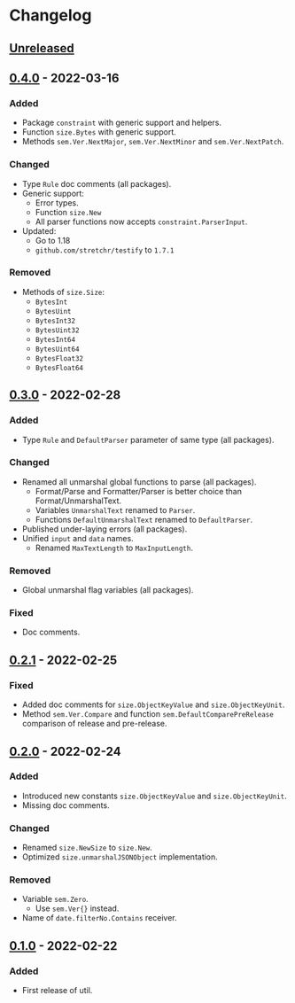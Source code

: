 # Changelog

## [Unreleased]

## [0.4.0] - 2022-03-16
### Added
- Package `constraint` with generic support and helpers.
- Function `size.Bytes` with generic support.
- Methods `sem.Ver.NextMajor`, `sem.Ver.NextMinor` and `sem.Ver.NextPatch`.

### Changed
- Type `Rule` doc comments (all packages).
- Generic support:
  - Error types.
  - Function `size.New`
  - All parser functions now accepts `constraint.ParserInput`.
- Updated:
  - Go to 1.18
  - `github.com/stretchr/testify` to `1.7.1`

### Removed
- Methods of `size.Size`:
  - `BytesInt`
  - `BytesUint`
  - `BytesInt32`
  - `BytesUint32`
  - `BytesInt64`
  - `BytesUint64`
  - `BytesFloat32`
  - `BytesFloat64`

## [0.3.0] - 2022-02-28
### Added
- Type `Rule` and `DefaultParser` parameter of same type (all packages).

### Changed
- Renamed all unmarshal global functions to parse (all packages).
  - Format/Parse and Formatter/Parser is better choice than Format/UnmarshalText.
  - Variables `UnmarshalText` renamed to `Parser`.
  - Functions `DefaultUnmarshalText` renamed to `DefaultParser`.
- Published under-laying errors (all packages).
- Unified `input` and `data` names.
  - Renamed `MaxTextLength` to `MaxInputLength`.

### Removed
- Global unmarshal flag variables (all packages).

### Fixed
- Doc comments.

## [0.2.1] - 2022-02-25
### Fixed
- Added doc comments for `size.ObjectKeyValue` and `size.ObjectKeyUnit`.
- Method `sem.Ver.Compare` and function `sem.DefaultComparePreRelease` comparison of release and pre-release.

## [0.2.0] - 2022-02-24
### Added
- Introduced new constants `size.ObjectKeyValue` and `size.ObjectKeyUnit`.
- Missing doc comments.

### Changed
- Renamed `size.NewSize` to `size.New`.
- Optimized `size.unmarshalJSONObject` implementation.

### Removed
- Variable `sem.Zero`.
  - Use `sem.Ver{}` instead.
- Name of `date.filterNo.Contains` receiver.

## [0.1.0] - 2022-02-22
### Added
- First release of util.

[Unreleased]: https://github.com/livesport-tv/util/compare/v0.4.0...master
[0.4.0]: https://github.com/livesport-tv/util/compare/v0.3.0...v0.4.0
[0.3.0]: https://github.com/livesport-tv/util/compare/v0.2.1...v0.3.0
[0.2.1]: https://github.com/livesport-tv/util/compare/v0.2.0...v0.2.1
[0.2.0]: https://github.com/livesport-tv/util/compare/v0.1.0...v0.2.0
[0.1.0]: https://github.com/livesport-tv/util/releases/tag/v0.1.0
